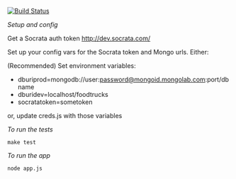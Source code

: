 [![Build Status](https://travis-ci.org/ebaizel/foodtruckme.svg?branch=master)](https://travis-ci.org/ebaizel/foodtruckme)

*Setup and config*

Get a Socrata auth token http://dev.socrata.com/

Set up your config vars for the Socrata token and Mongo urls.  Either:

(Recommended) Set environment variables:

* dburiprod=mongodb://user:password@mongoid.mongolab.com:port/dbname
* dburidev=localhost/foodtrucks
* socratatoken=sometoken

or, update creds.js with those variables

*To run the tests*

    make test

*To run the app*

    node app.js